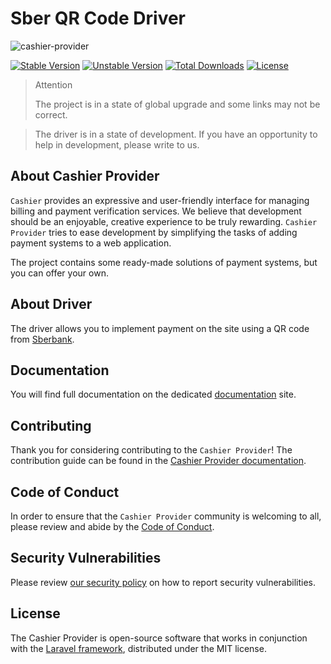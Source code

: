# Sber QR Code Driver

![cashier-provider](https://preview.dragon-code.pro/cashier-provider/sber-qr-code.svg?brand=laravel)

[![Stable Version][badge_stable]][link_packagist]
[![Unstable Version][badge_unstable]][link_packagist]
[![Total Downloads][badge_downloads]][link_packagist]
[![License][badge_license]][link_license]

> Attention
>
> The project is in a state of global upgrade and some links may not be correct.

> The driver is in a state of development.
> If you have an opportunity to help in development, please write to us.

## About Cashier Provider

`Cashier` provides an expressive and user-friendly interface for managing billing and payment verification services.
We believe that development should be an enjoyable, creative experience to be truly rewarding.
`Cashier Provider` tries to ease development by simplifying the tasks of adding payment systems to a web application.

The project contains some ready-made solutions of payment systems, but you can offer your own.

## About Driver

The driver allows you to implement payment on the site using a QR code from [Sberbank](https://www.sberbank.ru).

## Documentation

You will find full documentation on the dedicated [documentation](https://github.com/cashier-provider/docs) site.

## Contributing

Thank you for considering contributing to the `Cashier Provider`!
The contribution guide can be found in the [Cashier Provider documentation](https://github.com/cashier-provider/docs).

## Code of Conduct

In order to ensure that the `Cashier Provider` community is welcoming to all, please review and abide by
the [Code of Conduct](https://github.com/cashier-provider/docs).

## Security Vulnerabilities

Please review [our security policy](https://github.com/cashier-provider/docs) on how to report security vulnerabilities.

## License

The Cashier Provider is open-source software that works in conjunction with
the [Laravel framework](https://laravel.com/), distributed under the MIT license.

[badge_downloads]:      https://img.shields.io/packagist/dt/cashier-provider/sber-qr.svg?style=flat-square

[badge_license]:        https://img.shields.io/packagist/l/cashier-provider/sber-qr.svg?style=flat-square

[badge_stable]:         https://img.shields.io/github/v/release/cashier-provider/sber-qr?label=stable&style=flat-square

[badge_unstable]:       https://img.shields.io/badge/unstable-dev--main-orange?style=flat-square

[link_license]:         LICENSE

[link_packagist]:       https://packagist.org/packages/cashier-provider/sber-qr
